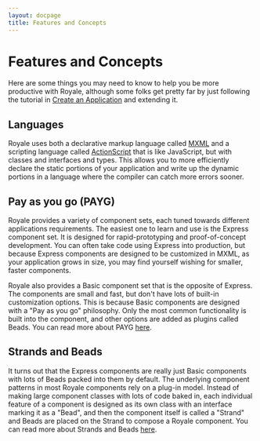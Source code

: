 ```yaml
---
layout: docpage
title: Features and Concepts
---
```


# Features and Concepts

Here are some things you may need to know to help you be more productive with Royale, although some folks get pretty far by just following the tutorial in [Create an Application](create-an-application.html) and extending it.

## Languages

Royale uses both a declarative markup language called [MXML](Welcome/Features/MXML.html) and a scripting language called [ActionScript](Welcome/Features/AS3.html) that is like JavaScript, but with classes and interfaces and types.  This allows you to more efficiently declare the static portions of your application and write up the dynamic portions in a language where the compiler can catch more errors sooner.

## Pay as you go (PAYG)

Royale provides a variety of component sets, each tuned towards different applications requirements.  The easiest one to learn and use is the Express component set.  It is designed for rapid-prototyping and proof-of-concept development.  You can often take code using Express into production, but because Express components are designed to be customized in MXML, as your application grows in size, you may find yourself wishing for smaller, faster components.

Royale also provides a Basic component set that is the opposite of Express.  The components are small and fast, but don't have lots of built-in customization options.  This is because Basic components are designed with a "Pay as you go" philosophy.  Only the most common functionality is built into the component, and other options are added as plugins called Beads.  You can read more about PAYG [here](Welcome/Features/PAYG.html).

## Strands and Beads

It turns out that the Express components are really just Basic components with lots of Beads packed into them by default.  The underlying component patterns in most Royale components rely on a plug-in model.  Instead of making large component classes with lots of code baked in, each individual feature of a component is designed as its own class with an interface marking it as a "Bead", and then the component itself is called a "Strand" and Beads are placed on the Strand to compose a Royale component.  You can read more about Strands and Beads [here](Welcome/Features/Strands%20and%20Beads.html).



